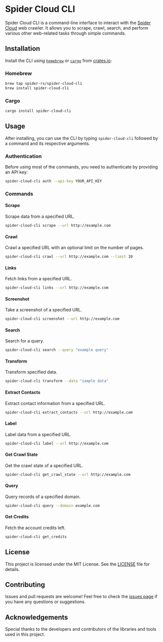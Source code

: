 # Spider Cloud CLI

Spider Cloud CLI is a command-line interface to interact with the [Spider Cloud](https://spider.cloud) web crawler. It allows you to scrape, crawl, search, and perform various other web-related tasks through simple commands.

## Installation

Install the CLI using [`homebrew`](https://brew.sh/) or [`cargo`](https://doc.rust-lang.org/cargo/) from [crates.io](https://crates.io):

### Homebrew

```sh
brew tap spider-rs/spider-cloud-cli
brew install spider-cloud-cli
```

### Cargo

```sh
cargo install spider-cloud-cli
```

## Usage

After installing, you can use the CLI by typing `spider-cloud-cli` followed by a command and its respective arguments.

### Authentication

Before using most of the commands, you need to authenticate by providing an API key:

```sh
spider-cloud-cli auth --api-key YOUR_API_KEY
```

### Commands

#### Scrape

Scrape data from a specified URL.

```sh
spider-cloud-cli scrape --url http://example.com
```

#### Crawl

Crawl a specified URL with an optional limit on the number of pages.

```sh
spider-cloud-cli crawl --url http://example.com --limit 10
```

#### Links

Fetch links from a specified URL.

```sh
spider-cloud-cli links --url http://example.com
```

#### Screenshot

Take a screenshot of a specified URL.

```sh
spider-cloud-cli screenshot --url http://example.com
```

#### Search

Search for a query.

```sh
spider-cloud-cli search --query "example query"
```

#### Transform

Transform specified data.

```sh
spider-cloud-cli transform --data "sample data"
```

#### Extract Contacts

Extract contact information from a specified URL.

```sh
spider-cloud-cli extract_contacts --url http://example.com
```

#### Label

Label data from a specified URL.

```sh
spider-cloud-cli label --url http://example.com
```

#### Get Crawl State

Get the crawl state of a specified URL.

```sh
spider-cloud-cli get_crawl_state --url http://example.com
```

#### Query

Query records of a specified domain.

```sh
spider-cloud-cli query --domain example.com
```

#### Get Credits

Fetch the account credits left.

```sh
spider-cloud-cli get_credits
```

## License

This project is licensed under the MIT License. See the [LICENSE](LICENSE) file for details.

## Contributing

Issues and pull requests are welcome! Feel free to check the [issues page](https://github.com/spider-rs/spider-clients/issues) if you have any questions or suggestions.

## Acknowledgements

Special thanks to the developers and contributors of the libraries and tools used in this project.
